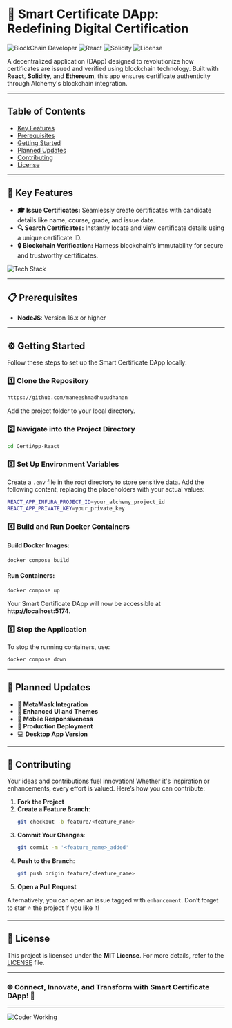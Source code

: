 # 🌟 Smart Certificate DApp: Redefining Digital Certification

![BlockChain Developer](https://img.shields.io/badge/Blockchain%20Developer-blueviolet?style=flat&logo=ethereum)
![React](https://img.shields.io/badge/React-v18.0-blue?style=flat&logo=react)
![Solidity](https://img.shields.io/badge/Solidity-v0.8.0-black?style=flat&logo=solidity)
![License](https://img.shields.io/badge/License-MIT-yellow?style=flat)

A decentralized application (DApp) designed to revolutionize how certificates are issued and verified using blockchain technology. Built with **React**, **Solidity**, and **Ethereum**, this app ensures certificate authenticity through Alchemy's blockchain integration.

---

## Table of Contents
- [Key Features](#-key-features)
- [Prerequisites](#-prerequisites)
- [Getting Started](#-getting-started)
- [Planned Updates](#-planned-updates)
- [Contributing](#-contributing)
- [License](#-license)

---

## 🚀 Key Features

- **🎓 Issue Certificates:** Seamlessly create certificates with candidate details like name, course, grade, and issue date.
- **🔍 Search Certificates:** Instantly locate and view certificate details using a unique certificate ID.
- **🔒 Blockchain Verification:** Harness blockchain's immutability for secure and trustworthy certificates.

![Tech Stack](https://skillicons.dev/icons?i=vscode,react,tailwind,nodejs,docker,solidity,metamask)

---

## 📋 Prerequisites

- **NodeJS**: Version 16.x or higher

---

## ⚙️ Getting Started

Follow these steps to set up the Smart Certificate DApp locally:

### 1️⃣ Clone the Repository

```bash
https://github.com/maneeshmadhusudhanan
```

Add the project folder to your local directory.

### 2️⃣ Navigate into the Project Directory

```bash
cd CertiApp-React
```

### 3️⃣ Set Up Environment Variables

Create a `.env` file in the root directory to store sensitive data. Add the following content, replacing the placeholders with your actual values:

```bash
REACT_APP_INFURA_PROJECT_ID=your_alchemy_project_id
REACT_APP_PRIVATE_KEY=your_private_key
```

### 4️⃣ Build and Run Docker Containers

#### Build Docker Images:
```bash
docker compose build
```

#### Run Containers:
```bash
docker compose up
```

Your Smart Certificate DApp will now be accessible at **http://localhost:5174**.

### 5️⃣ Stop the Application

To stop the running containers, use:
```bash
docker compose down
```

---

## 🎯 Planned Updates

- 🦊 **MetaMask Integration**
- 🎨 **Enhanced UI and Themes**
- 📱 **Mobile Responsiveness**
- 🚀 **Production Deployment**
- 💻 **Desktop App Version**

---

## 🤝 Contributing

Your ideas and contributions fuel innovation! Whether it's inspiration or enhancements, every effort is valued. Here’s how you can contribute:

1. **Fork the Project**
2. **Create a Feature Branch**:
   ```bash
   git checkout -b feature/<feature_name>
   ```
3. **Commit Your Changes**:
   ```bash
   git commit -m '<feature_name>_added'
   ```
4. **Push to the Branch**:
   ```bash
   git push origin feature/<feature_name>
   ```
5. **Open a Pull Request**

Alternatively, you can open an issue tagged with `enhancement`. Don’t forget to star ⭐ the project if you like it!

---

## 📜 License

This project is licensed under the **MIT License**. For more details, refer to the [LICENSE](LICENSE) file.

---

### 🌐 Connect, Innovate, and Transform with Smart Certificate DApp! 🚀

---

![Coder Working](https://i.giphy.com/media/v1.Y2lkPTc5MGI3NjExMDFxdWw5dDh4aTRlZmF5amMxamU5cXVmbzFhZ24zYzFnNnFjNzc3YyZlcD12MV9pbnRlcm5hbF9naWZfYnlfaWQmY3Q9Zw/78XCFBGOlS6keY1Bil/giphy.gif)
